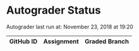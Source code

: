 # Autograder Status
Autograder last run at: November 23, 2018 at 19:20

| GitHub ID | Assignment | Graded Branch |
|-----------|------------|---------------|
